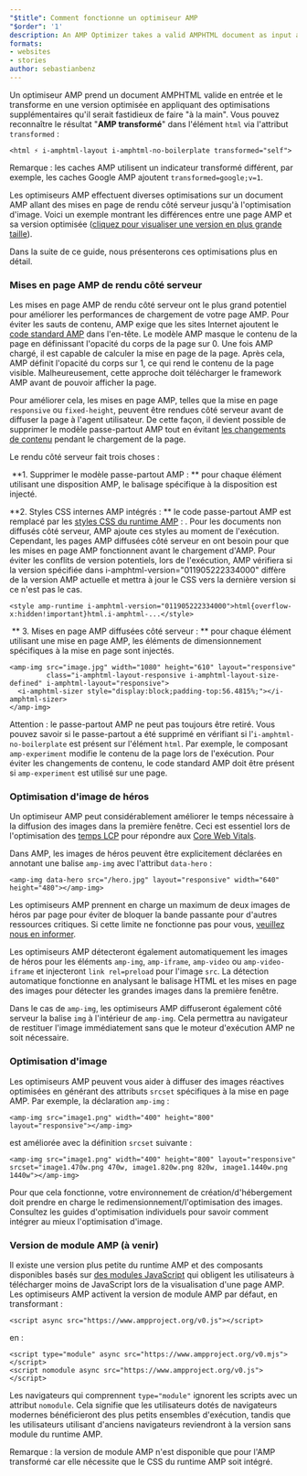 ```yaml
---
"$title": Comment fonctionne un optimiseur AMP
"$order": '1'
description: An AMP Optimizer takes a valid AMPHTML document as input and transforms it into an optimized version by applying additional optimizations that would be cumbersome to do “by hand”. This guides explains in details how AMP Optimizer work.
formats:
- websites
- stories
author: sebastianbenz
---
```


Un optimiseur AMP prend un document AMPHTML valide en entrée et le transforme en une version optimisée en appliquant des optimisations supplémentaires qu'il serait fastidieux de faire "à la main". Vous pouvez reconnaître le résultat "**AMP transformé**" dans l'élément `html` via l'attribut `transformed` :

```
<html ⚡ i-amphtml-layout i-amphtml-no-boilerplate transformed="self">
```

Remarque : les caches AMP utilisent un indicateur transformé différent, par exemple, les caches Google AMP ajoutent `transformed=google;v=1`.

Les optimiseurs AMP effectuent diverses optimisations sur un document AMP allant des mises en page de rendu côté serveur jusqu'à l'optimisation d'image. Voici un exemple montrant les différences entre une page AMP et sa version optimisée ([cliquez pour visualiser une version en plus grande taille](/static/img/docs/guides/optimized-amp-diff.png)).

<a href="/static/img/docs/guides/optimized-amp-diff.png"><amp-img lightbox layout="responsive" width="2560" height="773" src="/static/img/docs/guides/optimized-amp-diff.png"></amp-img></a>

Dans la suite de ce guide, nous présenterons ces optimisations plus en détail.

### Mises en page AMP de rendu côté serveur

Les mises en page AMP de rendu côté serveur ont le plus grand potentiel pour améliorer les performances de chargement de votre page AMP. Pour éviter les sauts de contenu, AMP exige que les sites Internet ajoutent le [code standard AMP](https://amp.dev/documentation/guides-and-tutorials/learn/spec/amp-boilerplate/?format=websites) dans l'en-tête. Le modèle AMP masque le contenu de la page en définissant l'opacité du corps de la page sur 0. Une fois AMP chargé, il est capable de calculer la mise en page de la page. Après cela, AMP définit l'opacité du corps sur 1, ce qui rend le contenu de la page visible. Malheureusement, cette approche doit télécharger le framework AMP avant de pouvoir afficher la page.

Pour améliorer cela, les mises en page AMP, telles que la mise en page `responsive` ou `fixed-height`, peuvent être rendues côté serveur avant de diffuser la page à l'agent utilisateur. De cette façon, il devient possible de supprimer le modèle passe-partout AMP tout en évitant [les changements de contenu](https://web.dev/cls/) pendant le chargement de la page.

Le rendu côté serveur fait trois choses :

⁣ **1. Supprimer le modèle passe-partout AMP : ** pour chaque élément utilisant une disposition AMP, le balisage spécifique à la disposition est injecté.

**2. Styles CSS internes AMP intégrés : ** le code passe-partout AMP est remplacé par les [ styles CSS du runtime AMP](https://cdn.ampproject.org/v0.css) : <style amp-runtime="">...</style>. Pour les documents non diffusés côté serveur, AMP ajoute ces styles au moment de l'exécution. Cependant, les pages AMP diffusées côté serveur en ont besoin pour que les mises en page AMP fonctionnent avant le chargement d'AMP. Pour éviter les conflits de version potentiels, lors de l'exécution, AMP vérifiera si la version spécifiée dans i-amphtml-version="011905222334000" diffère de la version AMP actuelle et mettra à jour le CSS vers la dernière version si ce n'est pas le cas.

```
<style amp-runtime i-amphtml-version="011905222334000">html{overflow-x:hidden!important}html.i-amphtml-...</style>
```

⁣ ** 3. Mises en page AMP diffusées côté serveur : ** pour chaque élément utilisant une mise en page AMP, les éléments de dimensionnement spécifiques à la mise en page sont injectés.

```
<amp-img src="image.jpg" width="1080" height="610" layout="responsive"
         class="i-amphtml-layout-responsive i-amphtml-layout-size-defined" i-amphtml-layout="responsive">
  <i-amphtml-sizer style="display:block;padding-top:56.4815%;"></i-amphtml-sizer>
</amp-img>
```

Attention : le passe-partout AMP ne peut pas toujours être retiré. Vous pouvez savoir si le passe-partout a été supprimé en vérifiant si l'`i-amphtml-no-boilerplate` est présent sur l'élément `html`. Par exemple, le composant `amp-experiment` modifie le contenu de la page lors de l'exécution. Pour éviter les changements de contenu, le code standard AMP doit être présent si `amp-experiment` est utilisé sur une page.

### Optimisation d'image de héros

Un optimiseur AMP peut considérablement améliorer le temps nécessaire à la diffusion des images dans la première fenêtre. Ceci est essentiel lors de l'optimisation des [temps LCP](https://web.dev/lcp/) pour répondre aux [Core Web Vitals](https://web.dev/vitals).

Dans AMP, les images de héros peuvent être explicitement déclarées en annotant une balise `amp-img` avec l'attribut `data-hero` :

```
<amp-img data-hero src="/hero.jpg" layout="responsive" width="640" height="480"></amp-img>
```

Les optimiseurs AMP prennent en charge un maximum de deux images de héros par page pour éviter de bloquer la bande passante pour d'autres ressources critiques. Si cette limite ne fonctionne pas pour vous, [veuillez nous en informer](https://github.com/ampproject/amp-toolbox/issues).

Les optimiseurs AMP détecteront également automatiquement les images de héros pour les éléments `amp-img`, `amp-iframe`, `amp-video` ou `amp-video-iframe` et injecteront `link rel=preload` pour l'image `src`. La détection automatique fonctionne en analysant le balisage HTML et les mises en page des images pour détecter les grandes images dans la première fenêtre.

Dans le cas de `amp-img`, les optimiseurs AMP diffuseront également côté serveur la balise `img` à l'intérieur de `amp-img`. Cela permettra au navigateur de restituer l'image immédiatement sans que le moteur d'exécution AMP ne soit nécessaire.

### Optimisation d'image

Les optimiseurs AMP peuvent vous aider à diffuser des images réactives optimisées en générant des attributs `srcset` spécifiques à la mise en page AMP. Par exemple, la déclaration `amp-img` :

```
<amp-img src="image1.png" width="400" height="800" layout="responsive"></amp-img>
```

est améliorée avec la définition `srcset` suivante :

```
<amp-img src="image1.png" width="400" height="800" layout="responsive" srcset="image1.470w.png 470w, image1.820w.png 820w, image1.1440w.png 1440w"></amp-img>
```

Pour que cela fonctionne, votre environnement de création/d'hébergement doit prendre en charge le redimensionnement/l'optimisation des images. Consultez les guides d'optimisation individuels pour savoir comment intégrer au mieux l'optimisation d'image.

### Version de module AMP (à venir)

Il existe une version plus petite du runtime AMP et des composants disponibles basés sur [des modules JavaScript](https://v8.dev/features/modules#browser) qui obligent les utilisateurs à télécharger moins de JavaScript lors de la visualisation d'une page AMP. Les optimiseurs AMP activent la version de module AMP par défaut, en transformant :

```
<script async src="https://www.ampproject.org/v0.js"></script>
```

en :

```
<script type="module" async src="https://www.ampproject.org/v0.mjs"></script>
<script nomodule async src="https://www.ampproject.org/v0.js"></script>
```

Les navigateurs qui comprennent `type="module"` ignorent les scripts avec un attribut `nomodule`. Cela signifie que les utilisateurs dotés de navigateurs modernes bénéficieront des plus petits ensembles d'exécution, tandis que les utilisateurs utilisant d'anciens navigateurs reviendront à la version sans module du runtime AMP.

Remarque : la version de module AMP n'est disponible que pour l'AMP transformé car elle nécessite que le CSS du runtime AMP soit intégré.
